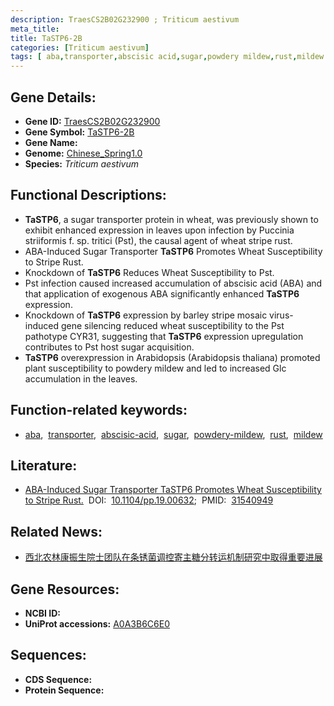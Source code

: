 ```yaml
---
description: TraesCS2B02G232900 ; Triticum aestivum
meta_title:
title: TaSTP6-2B
categories: [Triticum aestivum]
tags: [ aba,transporter,abscisic acid,sugar,powdery mildew,rust,mildew ]
---
```


## Gene Details:
- **Gene ID:**	[TraesCS2B02G232900](https://ensembl.gramene.org/Triticum_aestivum/Gene/Summary?g=TraesCS2B02G232900)
- **Gene Symbol:** <u>TaSTP6-2B</u>
- **Gene Name:** 
- **Genome:** [Chinese_Spring1.0](https://ensembl.gramene.org/Triticum_aestivum/Info/Index)
- **Species:** *Triticum aestivum*

## Functional Descriptions:
   - **TaSTP6**, a sugar transporter protein in wheat, was previously shown to exhibit enhanced expression in leaves upon infection by Puccinia striiformis f. sp. tritici (Pst), the causal agent of wheat stripe rust.
   - ABA-Induced Sugar Transporter **TaSTP6** Promotes Wheat Susceptibility to Stripe Rust.
   - Knockdown of **TaSTP6** Reduces Wheat Susceptibility to Pst.
   - Pst infection caused increased accumulation of abscisic acid (ABA) and that application of exogenous ABA significantly enhanced **TaSTP6** expression.
   - Knockdown of **TaSTP6** expression by barley stripe mosaic virus-induced gene silencing reduced wheat susceptibility to the Pst pathotype CYR31, suggesting that **TaSTP6** expression upregulation contributes to Pst host sugar acquisition.
   - **TaSTP6** overexpression in Arabidopsis (Arabidopsis thaliana) promoted plant susceptibility to powdery mildew and led to increased Glc accumulation in the leaves.

## Function-related keywords:
   - [aba](/tags/aba/),&nbsp;&nbsp;[transporter](/tags/transporter/),&nbsp;&nbsp;[abscisic-acid](/tags/abscisic-acid/),&nbsp;&nbsp;[sugar](/tags/sugar/),&nbsp;&nbsp;[powdery-mildew](/tags/powdery-mildew/),&nbsp;&nbsp;[rust](/tags/rust/),&nbsp;&nbsp;[mildew](/tags/mildew/)

## Literature:
   - [ABA-Induced Sugar Transporter TaSTP6 Promotes Wheat Susceptibility to Stripe Rust.]( https://academic.oup.com/plphys/article/181/3/1328/6044943?login=true)&nbsp;&nbsp;DOI:&nbsp;&nbsp;[10.1104/pp.19.00632](https://academic.oup.com/plphys/article/181/3/1328/6044943?login=true);&nbsp;&nbsp;PMID:&nbsp;&nbsp;[31540949](https://pubmed.ncbi.nlm.nih.gov/31540949/)

## Related News:
   - [西北农林康振生院士团队在条锈菌调控寄主糖分转运机制研究中取得重要进展](https://mp.weixin.qq.com/s?__biz=MzIyOTY2NDYyNQ==&mid=2247492941&idx=1&sn=785c1bbc640b8d3afba9f1424245dac9&chksm=e8bd9753dfca1e45f0ef0d87a4db57bf23922a0771ee31d9130eceab486886dd00278739bd79&scene=27#wechat_redirect)

## Gene Resources:
- **NCBI ID:**  [](https://www.ncbi.nlm.nih.gov/gene/?term=)
- **UniProt accessions:** [A0A3B6C6E0](https://www.uniprot.org/uniprotkb/A0A3B6C6E0/entry)



## Sequences:
- **CDS Sequence:**
- **Protein Sequence:**
